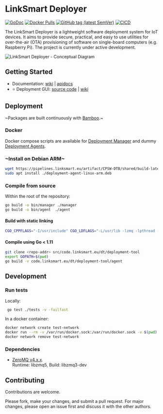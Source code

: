 # LinkSmart Deployer
[![GoDoc](https://godoc.org/github.com/linksmart/deployer?status.svg)](https://godoc.org/github.com/linksmart/deployer)
[![Docker Pulls](https://img.shields.io/docker/pulls/linksmart/deployment-manager.svg)](https://hub.docker.com/r/linksmart/deployment-manager/tags)
[![GitHub tag (latest SemVer)](https://img.shields.io/github/tag/linksmart/deployer.svg)](https://github.com/linksmart/deployer/tags)
[![CICD](https://github.com/linksmart/deployer/workflows/CICD/badge.svg)](https://github.com/linksmart/deployer/actions?query=workflow%3ACICD)

The LinkSmart Deployer is a lightweight software deployment system for IoT devices. It aims to provide secure, practical, and easy to use utilities for over-the-air (OTA) provisioning of software on single-board computers (e.g. Raspberry Pi). The project is currently under active development.

![LinkSmart Deployer - Conceptual Diagram](https://raw.githubusercontent.com/wiki/linksmart/deployer/figures/deployment-tool-concept-v3.jpg)

## Getting Started
* Documentation: [wiki](https://github.com/linksmart/deployer/wiki) | [apidocs](https://app.swaggerhub.com/apis-docs/farshidtz8/deployment-tool)
* :star: Deployment GUI: [source code](https://github.com/linksmart/deployer-ui) | [wiki](https://github.com/linksmart/deployer-ui/wiki)

## Deployment
~Packages are built continuously with [Bamboo](https://pipelines.linksmart.eu/browse/CPSW-DTB/latest).~

### Docker
Docker compose scripts are available for [Deployment Manager](https://github.com/linksmart/deployer/blob/master/manager/docker-compose.yml) and dummy [Deployment Agents](https://github.com/linksmart/deployer/blob/master/agent/docker-compose.yml).
### ~Install on Debian ARM~
```bash
wget https://pipelines.linksmart.eu/artifact/CPSW-DTB/shared/build-latest/Debian-packages/linksmart-deployment-agent.deb
sudo apt install ./deployment-agent-linux-arm.deb
```

### Compile from source
Within the root of the repository:
```bash
go build -o bin/manager ./manager
go build -o bin/agent  ./agent
```
#### Build with static linking
```bash
CGO_CPPFLAGS="-I/usr/include" CGO_LDFLAGS="-L/usr/lib -lzmq -lpthread -lrt -lstdc++ -lm -lc -lgcc" go build -v --ldflags '-extldflags "-static"' -a -o bin/agent ./agent
```
#### Compile using Go < 1.11
```bash
git clone <repo-addr> src/code.linksmart.eu/dt/deployment-tool
export GOPATH=$(pwd)
go build -v code.linksmart.eu/dt/deployment-tool/agent
```

## Development
### Run tests
Locally:
```bash
 go test ./tests -v -failfast
```
In a docker container:
```bash
docker network create test-network
docker run --rm -v /var/run/docker.sock:/var/run/docker.sock -v $(pwd):$(pwd) -w $(pwd) --network=test-network -e EXTERNAL-NETWORK=test-network golang:1.12 go test ./tests -v -failfast
docker network remove test-network
```

### Dependencies
* [ZeroMQ v4.x.x](http://zeromq.org/intro:get-the-software).  
Runtime: libzmq5, Build: libzmq3-dev

## Contributing
Contributions are welcome. 

Please fork, make your changes, and submit a pull request. For major changes, please open an issue first and discuss it with the other authors.
